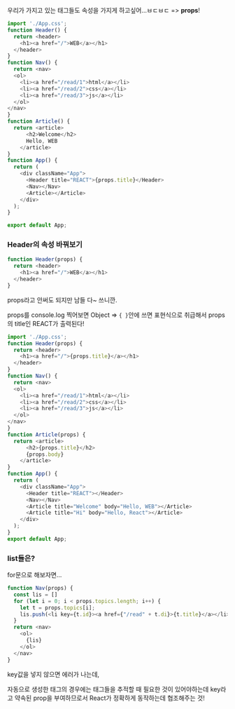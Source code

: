 우리가 가지고 있는 태그들도 속성을 가지게 하고싶어...ㅂㄷㅂㄷ => __props__!



```js
import './App.css';
function Header() {
  return <header>
    <h1><a href="/">WEB</a></h1>
  </header>
}
function Nav() {
  return <nav>  
  <ol>
    <li><a href="/read/1">html</a></li>
    <li><a href="/read/2">css</a></li>
    <li><a href="/read/3">js</a></li>
  </ol>
</nav>
}
function Article() {
  return <article>
      <h2>Welcome</h2>
      Hello, WEB
    </article>
}
function App() {
  return (
    <div className="App">
      <Header title="REACT">{props.title}</Header>
      <Nav></Nav>
      <Article></Article>
    </div>
  );
}

export default App;
```



### Header의 속성 바꿔보기

```js
function Header(props) {
  return <header>
    <h1><a href="/">WEB</a></h1>
  </header>
}
```

props라고 안써도 되지만 남들 다~ 쓰니깐.

props를 console.log 찍어보면 Object => `{ }`안에 쓰면 표현식으로 취급해서 props의 title인 REACT가 출력된다!

```js
import './App.css';
function Header(props) {
  return <header>
    <h1><a href="/">{props.title}</a></h1>
  </header>
}
function Nav() {
  return <nav>  
  <ol>
    <li><a href="/read/1">html</a></li>
    <li><a href="/read/2">css</a></li>
    <li><a href="/read/3">js</a></li>
  </ol>
</nav>
}
function Article(props) {
  return <article>
      <h2>{props.title}</h2>
      {props.body}
    </article>
}
function App() {
  return (
    <div className="App">
      <Header title="REACT"></Header>
      <Nav></Nav>
      <Article title="Welcome" body="Hello, WEB"></Article>
      <Article title="Hi" body="Hello, React"></Article>
    </div>
  );
}
export default App;
```



### list들은? 

for문으로 해보자면...

```js
function Nav(props) {
  const lis = []
  for (let i = 0; i < props.topics.length; i++) {
    let t = props.topics[i];
    lis.push(<li key={t.id}><a href={"/read" + t.di}>{t.title}</a></li>);
  }
  return <nav>
    <ol>
      {lis}
    </ol>
  </nav>
}
```

key값을 넣지 않으면 에러가 나는데,

자동으로 생성한 태그의 경우에는 태그들을 추적할 때 필요한 것이 있어야하는데 key라고 약속된 prop을 부여하므로서 React가 정확하게 동작하는데 협조해주는 것!